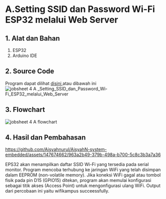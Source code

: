 # A.Setting SSID dan Password Wi-Fi ESP32 melalui Web Server

## 1. Alat dan Bahan
1) ESP32
2) Arduino IDE

## 2. Source Code
Program dapat dilihat <a href="https://github.com/Aisyahnurul/AisyahN-system-embedded/blob/main/jobsheet%204/A._Setting_SSID_dan_Password_Wi-Fi_ESP32_melalui_Web_Server/A._Setting_SSID_dan_Password_Wi-Fi_ESP32_melalui_Web_Server.ino "> disini </a> atau dibawah ini
![jobsheet 4 A _Setting_SSID_dan_Password_Wi-Fi_ESP32_melalui_Web_Server](https://github.com/Aisyahnurul/AisyahN-system-embedded/assets/147674662/ea8c13bc-ceec-4e23-b6bd-782e1bcefb0c)

## 3. Flowchart
![jobsheet 4 A flowchart](https://github.com/Aisyahnurul/AisyahN-system-embedded/assets/147674662/26b1622e-6ddd-42bb-a2b7-6e63fca710a7)


## 4. Hasil dan Pembahasan
https://github.com/Aisyahnurul/AisyahN-system-embedded/assets/147674662/963a2b49-379b-498a-b700-5c8c3b3a7a36

EPS32 akan menampilkan daftar SSID Wi-Fi yang tersedia pada serial monitor. Program mencoba terhubung ke jaringan WiFi yang telah disimpan dalam EEPROM (non-volatile memory). Jika koneksi WiFi gagal atau tombol fisik pada pin D15 (GPIO15) ditekan, program akan memulai konfigurasi sebagai titik akses (Access Point) untuk mengonfigurasi ulang WiFi. Output dari percobaan ini yaitu wifikampus succeessfully.

